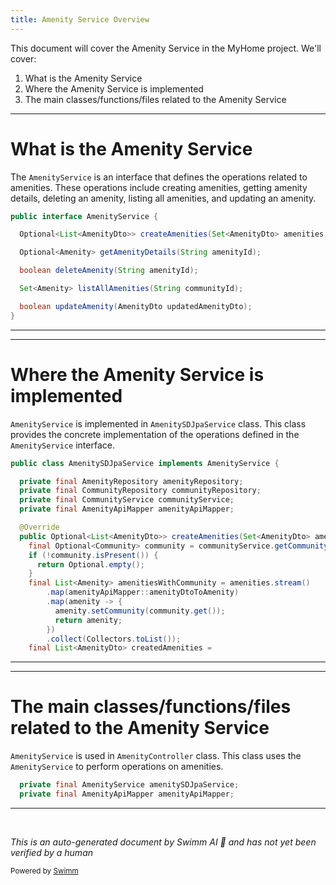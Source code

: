 ```yaml
---
title: Amenity Service Overview
---
```

This document will cover the Amenity Service in the MyHome project. We'll cover:

1. What is the Amenity Service
2. Where the Amenity Service is implemented
3. The main classes/functions/files related to the Amenity Service

<SwmSnippet path="/service/src/main/java/com/myhome/services/AmenityService.java" line="25">

---

# What is the Amenity Service

The `AmenityService` is an interface that defines the operations related to amenities. These operations include creating amenities, getting amenity details, deleting an amenity, listing all amenities, and updating an amenity.

```java
public interface AmenityService {

  Optional<List<AmenityDto>> createAmenities(Set<AmenityDto> amenities, String communityId);

  Optional<Amenity> getAmenityDetails(String amenityId);

  boolean deleteAmenity(String amenityId);

  Set<Amenity> listAllAmenities(String communityId);

  boolean updateAmenity(AmenityDto updatedAmenityDto);
}
```

---

</SwmSnippet>

<SwmSnippet path="/service/src/main/java/com/myhome/services/springdatajpa/AmenitySDJpaService.java" line="37">

---

# Where the Amenity Service is implemented

`AmenityService` is implemented in `AmenitySDJpaService` class. This class provides the concrete implementation of the operations defined in the `AmenityService` interface.

```java
public class AmenitySDJpaService implements AmenityService {

  private final AmenityRepository amenityRepository;
  private final CommunityRepository communityRepository;
  private final CommunityService communityService;
  private final AmenityApiMapper amenityApiMapper;

  @Override
  public Optional<List<AmenityDto>> createAmenities(Set<AmenityDto> amenities, String communityId) {
    final Optional<Community> community = communityService.getCommunityDetailsById(communityId);
    if (!community.isPresent()) {
      return Optional.empty();
    }
    final List<Amenity> amenitiesWithCommunity = amenities.stream()
        .map(amenityApiMapper::amenityDtoToAmenity)
        .map(amenity -> {
          amenity.setCommunity(community.get());
          return amenity;
        })
        .collect(Collectors.toList());
    final List<AmenityDto> createdAmenities =
```

---

</SwmSnippet>

<SwmSnippet path="/service/src/main/java/com/myhome/controllers/AmenityController.java" line="43">

---

# The main classes/functions/files related to the Amenity Service

`AmenityService` is used in `AmenityController` class. This class uses the `AmenityService` to perform operations on amenities.

```java
  private final AmenityService amenitySDJpaService;
  private final AmenityApiMapper amenityApiMapper;
```

---

</SwmSnippet>

&nbsp;

*This is an auto-generated document by Swimm AI 🌊 and has not yet been verified by a human*

<SwmMeta version="3.0.0" repo-id="Z2l0aHViJTNBJTNBbXlob21lJTNBJTNBc3dpbW1pbw==" repo-name="myhome"><sup>Powered by [Swimm](/)</sup></SwmMeta>
